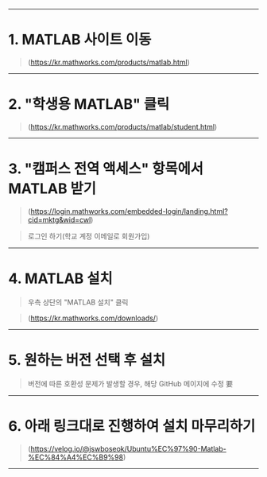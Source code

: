 __________________________________________________________________________________

# 1. MATLAB 사이트 이동

> (https://kr.mathworks.com/products/matlab.html)

__________________________________________________________________________________

# 2. "학생용 MATLAB" 클릭

> (https://kr.mathworks.com/products/matlab/student.html)

__________________________________________________________________________________

# 3. "캠퍼스 전역 액세스" 항목에서 MATLAB 받기

> (https://login.mathworks.com/embedded-login/landing.html?cid=mktg&wid=cwl)

> 로그인 하기(학교 계정 이메일로 회원가입)

__________________________________________________________________________________

# 4. MATLAB 설치

> 우측 상단의 "MATLAB 설치" 클릭

> (https://kr.mathworks.com/downloads/)

__________________________________________________________________________________

# 5. 원하는 버전 선택 후 설치

> 버전에 따른 호환성 문제가 발생할 경우, 해당 GitHub 메이지에 수정 要


__________________________________________________________________________________

# 6. 아래 링크대로 진행하여 설치 마무리하기

> (https://velog.io/@jswboseok/Ubuntu%EC%97%90-Matlab-%EC%84%A4%EC%B9%98)

__________________________________________________________________________________
